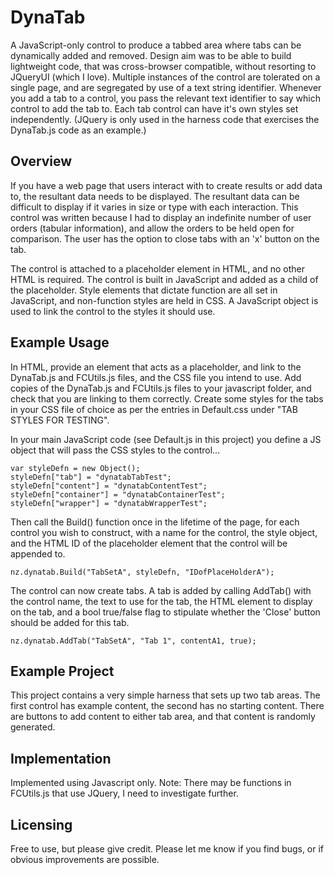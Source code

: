 # DynaTab #

A JavaScript-only control to produce a tabbed area where tabs can be dynamically added and removed.
Design aim was to be able to build lightweight code, that was cross-browser compatible, without resorting to JQueryUI (which I love).
Multiple instances of the control are tolerated on a single page, and are segregated by use of a text string identifier.
Whenever you add a tab to a control, you pass the relevant text identifier to say which control to add the tab to.
Each tab control can have it's own styles set independently.
(JQuery is only used in the harness code that exercises the DynaTab.js code as an example.)


## Overview ##

If you have a web page that users interact with to create results or add data to, the resultant data needs to be displayed.
The resultant data can be difficult to display if it varies in size or type with each interaction.
This control was written because I had to display an indefinite number of user orders (tabular information), and allow the orders to be held open for comparison.
The user has the option to close tabs with an 'x' button on the tab.

The control is attached to a placeholder element in HTML, and no other HTML is required.
The control is built in JavaScript and added as a child of the placeholder.
Style elements that dictate function are all set in JavaScript, and non-function styles are held in CSS.
A JavaScript object is used to link the control to the styles it should use.


## Example Usage ##

In HTML, provide an element that acts as a placeholder, and link to the DynaTab.js and FCUtils.js files, and the CSS file you intend to use.
Add copies of the DynaTab.js and FCUtils.js files to your javascript folder, and check that you are linking to them correctly.
Create some styles for the tabs in your CSS file of choice as per the entries in Default.css under "TAB STYLES FOR TESTING".

In your main JavaScript code (see Default.js in this project) you define a JS object that will pass the CSS styles to the control...

    var styleDefn = new Object();
    styleDefn["tab"] = "dynatabTabTest"; 
    styleDefn["content"] = "dynatabContentTest";
    styleDefn["container"] = "dynatabContainerTest"; 
    styleDefn["wrapper"] = "dynatabWrapperTest"; 

Then call the Build() function once in the lifetime of the page, for each control you wish to construct, with a name for the control, the style object, and the HTML ID of the placeholder element that the control will be appended to.

    nz.dynatab.Build("TabSetA", styleDefn, "IDofPlaceHolderA");

The control can now create tabs.
A tab is added by calling AddTab() with the control name, the text to use for the tab, the HTML element to display on the tab, and a bool true/false flag to stipulate whether the 'Close' button should be added for this tab.

    nz.dynatab.AddTab("TabSetA", "Tab 1", contentA1, true);


## Example Project ##

This project contains a very simple harness that sets up two tab areas.
The first control has example content, the second has no starting content.
There are buttons to add content to either tab area, and that content is randomly generated.



## Implementation ##

Implemented using Javascript only.
Note: There may be functions in FCUtils.js that use JQuery, I need to investigate further.


## Licensing ##

Free to use, but please give credit.
Please let me know if you find bugs, or if obvious improvements are possible.




